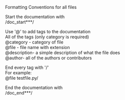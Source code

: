 Formatting Conventions for all files<br>

Start the documentation with<br>
/doc_start***/<br>

Use '@' to add tags to the documentation<br>
All of the tags (only category is required)<br>
@category - category of file<br>
@file - file name with extension<br>
@description- a simple description of what the file does<br>
@author- all of the authors or contributors<br>

End every tag with '/'<br>
For example:<br>
@file testfile.py/<br>

End the documentation with<br>
/doc_end***/

